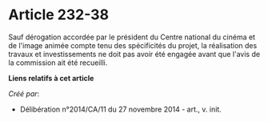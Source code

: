 # Article 232-38

Sauf dérogation accordée par le président du Centre national du cinéma et de l'image animée compte tenu des spécificités du
projet, la réalisation des travaux et investissements ne doit pas avoir été engagée avant que l'avis de la commission ait été
recueilli.

**Liens relatifs à cet article**

_Créé par_:

  - Délibération n°2014/CA/11 du 27 novembre 2014 - art., v. init.
